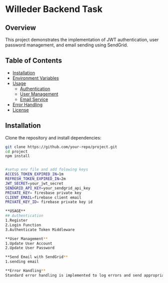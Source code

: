 # Willeder Backend Task

## Overview

This project demonstrates the implementation of JWT authentication, user password management, and email sending using SendGrid.

## Table of Contents

- [Installation](#installation)
- [Environment Variables](#environment-variables)
- [Usage](#usage)
  - [Authentication](#authentication)
  - [User Management](#user-management)
  - [Email Service](#email-service)
- [Error Handling](#error-handling)
- [License](#license)

## Installation

Clone the repository and install dependencies:

```bash
git clone https://github.com/your-repo/project.git
cd project
npm install


#setup env file and add folowing keys
ACCESS_TOKEN_EXPIRED_IN=1m
REFRESH_TOKEN_EXPIRED_IN=2m
JWT_SECRET=your_jwt_secret
SENDGRID_API_KEY=your_sendgrid_api_key
PRIVATE_KEY= firesbase private key
CLIENT_EMAIL=firebase client email
PRIVATE_KEY_ID= firebase private key id

**USAGE**
## Authentication
1.Register
2.Login Function
3.Authenticate Token Middleware

**User Management**
1.Update User Account
2.Update User Password

**Send Email with SendGrid**
1.sending email

**Error Handling**
Standard error handling is implemented to log errors and send appropriate HTTP responses.
